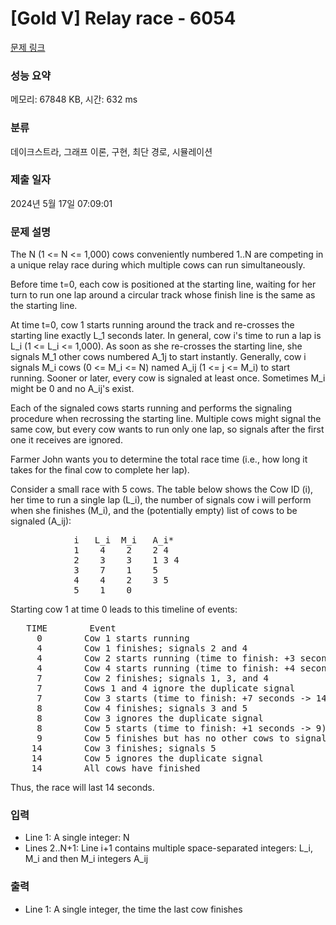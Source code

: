 # [Gold V] Relay race - 6054 

[문제 링크](https://www.acmicpc.net/problem/6054) 

### 성능 요약

메모리: 67848 KB, 시간: 632 ms

### 분류

데이크스트라, 그래프 이론, 구현, 최단 경로, 시뮬레이션

### 제출 일자

2024년 5월 17일 07:09:01

### 문제 설명

<p>The N (1 <= N <= 1,000) cows conveniently numbered 1..N are competing in a unique relay race during which multiple cows can run simultaneously.</p>

<p>Before time t=0, each cow is positioned at the starting line, waiting for her turn to run one lap around a circular track whose finish line is the same as the starting line.</p>

<p>At time t=0, cow 1 starts running around the track and re-crosses the starting line exactly L_1 seconds later. In general, cow i's time to run a lap is L_i (1 <= L_i <= 1,000). As soon as she re-crosses the starting line, she signals M_1 other cows numbered A_1j to start instantly. Generally, cow i signals M_i cows (0 <= M_i <= N) named A_ij (1 <= j <= M_i) to start running. Sooner or later, every cow is signaled at least once. Sometimes M_i might be 0 and no A_ij's exist.</p>

<p>Each of the signaled cows starts running and performs the signaling procedure when recrossing the starting line. Multiple cows might signal the same cow, but every cow wants to run only one lap, so signals after the first one it receives are ignored.</p>

<p>Farmer John wants you to determine the total race time (i.e., how long it takes for the final cow to complete her lap).</p>

<p>Consider a small race with 5 cows. The table below shows the Cow ID (i), her time to run a single lap (L_i), the number of signals cow i will perform when she finishes (M_i), and the (potentially empty) list of cows to be signaled (A_ij):</p>

<pre>            i   L_i  M_i   A_i*
            1    4    2    2 4
            2    3    3    1 3 4
            3    7    1    5
            4    4    2    3 5
            5    1    0</pre>

<p>Starting cow 1 at time 0 leads to this timeline of events:</p>

<pre>   TIME        Event
     0        Cow 1 starts running
     4        Cow 1 finishes; signals 2 and 4
     4        Cow 2 starts running (time to finish: +3 seconds -> 7)
     4        Cow 4 starts running (time to finish: +4 seconds -> 8)
     7        Cow 2 finishes; signals 1, 3, and 4
     7        Cows 1 and 4 ignore the duplicate signal
     7        Cow 3 starts (time to finish: +7 seconds -> 14)
     8        Cow 4 finishes; signals 3 and 5
     8        Cow 3 ignores the duplicate signal
     8        Cow 5 starts (time to finish: +1 seconds -> 9)
     9        Cow 5 finishes but has no other cows to signal
    14        Cow 3 finishes; signals 5
    14        Cow 5 ignores the duplicate signal
    14        All cows have finished</pre>

<p>Thus, the race will last 14 seconds.</p>

### 입력 

 <ul>
	<li>Line 1: A single integer: N</li>
	<li>Lines 2..N+1: Line i+1 contains multiple space-separated integers: L_i, M_i and then M_i integers A_ij</li>
</ul>

<p> </p>

### 출력 

 <ul>
	<li>Line 1: A single integer, the time the last cow finishes</li>
</ul>

<p> </p>


